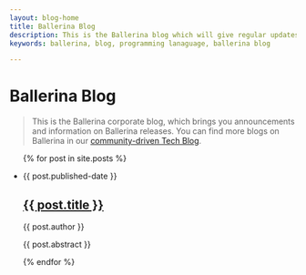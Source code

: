 ```yaml
---
layout: blog-home
title: Ballerina Blog
description: This is the Ballerina blog which will give regular updates on the programming language releases and other significant announcements.
keywords: ballerina, blog, programming lanaguage, ballerina blog

---
```

<h1>Ballerina Blog</h1>

> This is the Ballerina corporate blog, which brings you announcements and information on Ballerina releases. You can find more blogs on Ballerina in our [community-driven Tech Blog](https://medium.com/ballerina-techblog).

<ul class="cBlogList">
  {% for post in site.posts %}
    <li>
      <p class="cDate">{{ post.published-date }}</p>
      <h2><a href="{{ post.url }}">{{ post.title }}</a></h2>
      <p class="cAuthor">{{ post.author }}</p>
      <p>{{ post.abstract }}</p>
      <!-- {{ post.excerpt }} -->
    </li>
  {% endfor %}
</ul>
